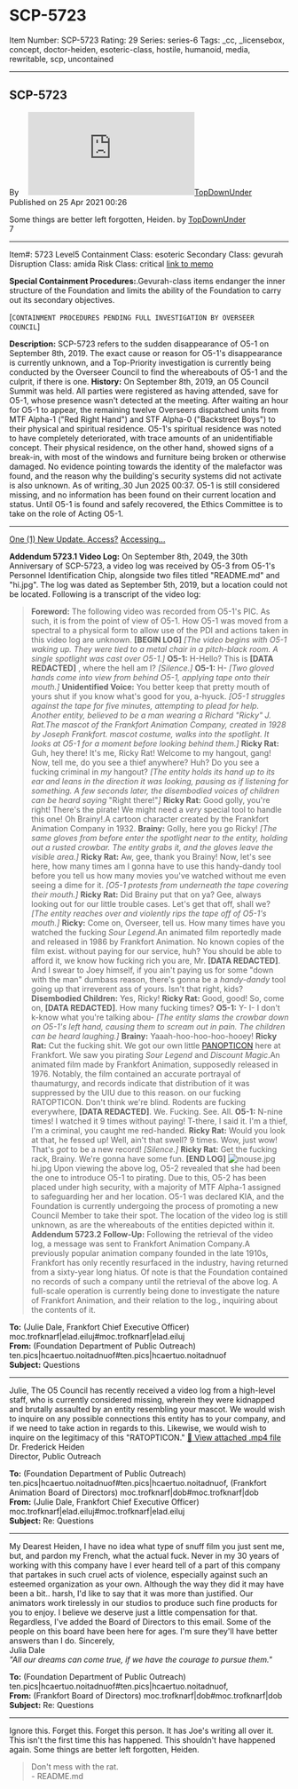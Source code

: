# SCP-5723
Item Number: SCP-5723
Rating: 29
Series: series-6
Tags: _cc, _licensebox, concept, doctor-heiden, esoteric-class, hostile, humanoid, media, rewritable, scp, uncontained

---

SCP-5723  
---  
Byㅤ [![TopDownUnder](https://www.wikidot.com/avatar.php?userid=3253914&amp;size=small&amp;timestamp=1751245736)](http://www.wikidot.com/user:info/topdownunder)[TopDownUnder](http://www.wikidot.com/user:info/topdownunder)  
Published on 25 Apr 2021 00:26  
  

Some things are better left forgotten, Heiden.
by [TopDownUnder](/top)  
7
* * *
Item#: 5723
Level5
Containment Class:
esoteric
Secondary Class:
gevurah
Disruption Class:
amida
Risk Class:
critical
[link to memo](/classification-committee-memo)  

**Special Containment Procedures:**.Gevurah-class items endanger the inner structure of the Foundation and limits the ability of the Foundation to carry out its secondary objectives.  
  

[`CONTAINMENT PROCEDURES PENDING FULL INVESTIGATION BY OVERSEER COUNCIL`]
  
  
**Description:** SCP-5723 refers to the sudden disappearance of O5-1 on September 8th, 2019. The exact cause or reason for O5-1's disappearance is currently unknown, and a Top-Priority investigation is currently being conducted by the Overseer Council to find the whereabouts of O5-1 and the culprit, if there is one. 
**History:** On September 8th, 2019, an O5 Council Summit was held. All parties were registered as having attended, save for O5-1, whose presence wasn't detected at the meeting. After waiting an hour for O5-1 to appear, the remaining twelve Overseers dispatched units from MTF Alpha-1 ("Red Right Hand") and STF Alpha-0 ("Backstreet Boys") to their physical and spiritual residence. O5-1's spiritual residence was noted to have completely deteriorated, with trace amounts of an unidentifiable concept. Their physical residence, on the other hand, showed signs of a break-in, with most of the windows and furniture being broken or otherwise damaged. No evidence pointing towards the identity of the malefactor was found, and the reason why the building's security systems did not activate is also unknown.
As of writing,.30 Jun 2025 00:37. O5-1 is still considered missing, and no information has been found on their current location and status. Until O5-1 is found and safely recovered, the Ethics Committee is to take on the role of Acting O5-1.
  
  
  
  
  
  
  

* * *
[One (1) New Update. Access?](javascript:;)
[Accessing...](javascript:;)
  
  
**Addendum 5723.1 Video Log:** On September 8th, 2049, the 30th Anniversary of SCP-5723, a video log was received by O5-3 from O5-1's Personnel Identification Chip, alongside two files titled "README.md" and "hi.jpg". The log was dated as September 5th, 2019, but a location could not be located. Following is a transcript of the video log:  

> **Foreword:** The following video was recorded from O5-1's PIC. As such, it is from the point of view of O5-1. How O5-1 was moved from a spectral to a physical form to allow use of the PDI and actions taken in this video log are unknown.
> **[BEGIN LOG]**
> _[The video begins with O5-1 waking up. They were tied to a metal chair in a pitch-black room. A single spotlight was cast over O5-1.]_
> **O5-1:** H-Hello? This is **[DATA REDACTED]** , where the hell am I?
> _[Silence.]_
> **O5-1:** H-
> _[Two gloved hands come into view from behind O5-1, applying tape onto their mouth.]_
> **Unidentified Voice:** You better keep that pretty mouth of yours shut if you know what's good for you, a-hyuck.
> _[O5-1 struggles against the tape for five minutes, attempting to plead for help. Another entity, believed to be a man wearing a Richard "Ricky" J. Rat.The mascot of the Frankfort Animation Company, created in 1928 by Joseph Frankfort. mascot costume, walks into the spotlight. It looks at O5-1 for a moment before looking behind them.]_
> **Ricky Rat:** Guh, hey there! It's me, Ricky Rat! Welcome to my hangout, gang! Now, tell me, do you see a thief anywhere? Huh? Do you see a fucking criminal in _my_ hangout?
> _[The entity holds its hand up to its ear and leans in the direction it was looking, pausing as if listening for something. A few seconds later, the disembodied voices of children can be heard saying_ "Right there!"_]_
> **Ricky Rat:** Good golly, you're right! There's the pirate! We might need a _very_ special tool to handle this one! Oh Brainy!.A cartoon character created by the Frankfort Animation Company in 1932.
> **Brainy:** Golly, here you go Ricky!
> _[The same gloves from before enter the spotlight near to the entity, holding out a rusted crowbar. The entity grabs it, and the gloves leave the visible area.]_
> **Ricky Rat:** Aw, gee, thank you Brainy! Now, let's see here, how many times am I gonna have to use this handy-dandy tool before you tell us how many movies you've watched without me even seeing a dime for it.
> _[O5-1 protests from underneath the tape covering their mouth.]_
> **Ricky Rat:** Did Brainy put that on ya? Gee, always looking out for our little trouble cases. Let's get that off, shall we?
> _[The entity reaches over and violently rips the tape off of O5-1's mouth.]_
> **Ricky:** Come on, Overseer, tell us. How many times have you watched the fucking _Sour Legend_.An animated film reportedly made and released in 1986 by Frankfort Animation. No known copies of the film exist. without paying for our service, huh? You should be able to afford it, we know how fucking rich you are, Mr. **[DATA REDACTED]**. And I swear to Joey himself, if you ain't paying us for some "down with the man" dumbass reason, there's gonna be a _handy-dandy_ tool going up that irreverent ass of yours. Isn't that right, kids?
> **Disembodied Children:** Yes, Ricky!
> **Ricky Rat:** Good, good! So, come on, **[DATA REDACTED]**. How many fucking times?
> **O5-1:** Y- I- I don't k-know what you're talking abou-
> _[The entity slams the crowbar down on O5-1's left hand, causing them to scream out in pain. The children can be heard laughing.]_
> **Brainy:** Yaaah-hoo-hoo-hoo-hooey!
> **Ricky Rat:** Cut the fucking shit. We got our own little [PANOPTICON](/scp-5900) here at Frankfort. We saw you pirating _Sour Legend_ and _Discount Magic_.An animated film made by Frankfort Animation, supposedly released in 1976. Notably, the film contained an accurate portrayal of thaumaturgy, and records indicate that distribution of it was suppressed by the UIU due to this reason. on our fucking RATOPTICON. Don't think we're blind. Rodents are fucking everywhere, **[DATA REDACTED]**. We. Fucking. See. All.
> **O5-1:** N-nine times! I watched it 9 times without paying! T-there, I said it. I'm a thief, I'm a criminal, you caught me red-handed.
> **Ricky Rat:** Would you look at that, he fessed up! Well, ain't that swell? 9 times. Wow, just wow! That's _got_ to be a new record!
> _[Silence.]_
> **Ricky Rat:** Get the fucking rack, Brainy. We're gonna have some fun.
> **[END LOG]**
![mouse.jpg](https://scp-wiki.wdfiles.com/local--files/scp-5723/mouse.jpg)
hi.jpg
Upon viewing the above log, O5-2 revealed that she had been the one to introduce O5-1 to pirating. Due to this, O5-2 has been placed under high security, with a majority of MTF Alpha-1 assigned to safeguarding her and her location. O5-1 was declared KIA, and the Foundation is currently undergoing the process of promoting a new Council Member to take their spot. The location of the video log is still unknown, as are the whereabouts of the entities depicted within it.
**Addendum 5723.2 Follow-Up:** Following the retrieval of the video log, a message was sent to Frankfort Animation Company.A previously popular animation company founded in the late 1910s, Frankfort has only recently resurfaced in the industry, having returned from a sixty-year long hiatus. Of note is that the Foundation contained no records of such a company until the retrieval of the above log. A full-scale operation is currently being done to investigate the nature of Frankfort Animation, and their relation to the log., inquiring about the contents of it.  

**To:** (Julie Dale, Frankfort Chief Executive Officer) moc.trofknarf|elad.eiluj#moc.trofknarf|elad.eiluj  
**From:** (Foundation Department of Public Outreach) ten.pics|hcaertuo.noitadnuof#ten.pics|hcaertuo.noitadnuof  
**Subject:** Questions
* * *
Julie,
The O5 Council has recently received a video log from a high-level staff, who is currently considered missing, wherein they were kidnapped and brutally assaulted by an entity resembling your mascot. We would wish to inquire on any possible connections this entity has to your company, and if we need to take action in regards to this.
Likewise, we would wish to inquire on the legitimacy of this "RATOPTICON."
[📎 View attached .mp4 file](javascript:;)
Dr. Frederick Heiden  
Director, Public Outreach
  

**To:** (Foundation Department of Public Outreach) ten.pics|hcaertuo.noitadnuof#ten.pics|hcaertuo.noitadnuof, (Frankfort Animation Board of Directors) moc.trofknarf|dob#moc.trofknarf|dob  
**From:** (Julie Dale, Frankfort Chief Executive Officer) moc.trofknarf|elad.eiluj#moc.trofknarf|elad.eiluj  
**Subject:** Re: Questions
* * *
My Dearest Heiden,
I have no idea what type of snuff film you just sent me, but, and pardon my French, what the actual fuck. Never in my 30 years of working with this company have I ever heard tell of a part of this company that partakes in such cruel acts of violence, especially against such an esteemed organization as your own.
Although the way they did it may have been a bit.. harsh, I'd like to say that it was more than justified. Our animators work tirelessly in our studios to produce such fine products for you to enjoy. I believe we deserve just a little compensation for that.
Regardless, I've added the Board of Directors to this email. Some of the people on this board have been here for ages. I'm sure they'll have better answers than I do.
Sincerely,  
Julia Dale  
_"All our dreams can come true, if we have the courage to pursue them."_
  

**To:** (Foundation Department of Public Outreach) ten.pics|hcaertuo.noitadnuof#ten.pics|hcaertuo.noitadnuof,  
**From:** (Frankfort Board of Directors) moc.trofknarf|dob#moc.trofknarf|dob  
**Subject:** Re: Questions
* * *
Ignore this. Forget this. Forget this person. It has Joe's writing all over it. This isn't the first time this has happened. This shouldn't have happened again.
Some things are better left forgotten, Heiden.
  
  
  
  
  
  
  
  
  
  

> Don't mess with the rat.  
>  \- README.md